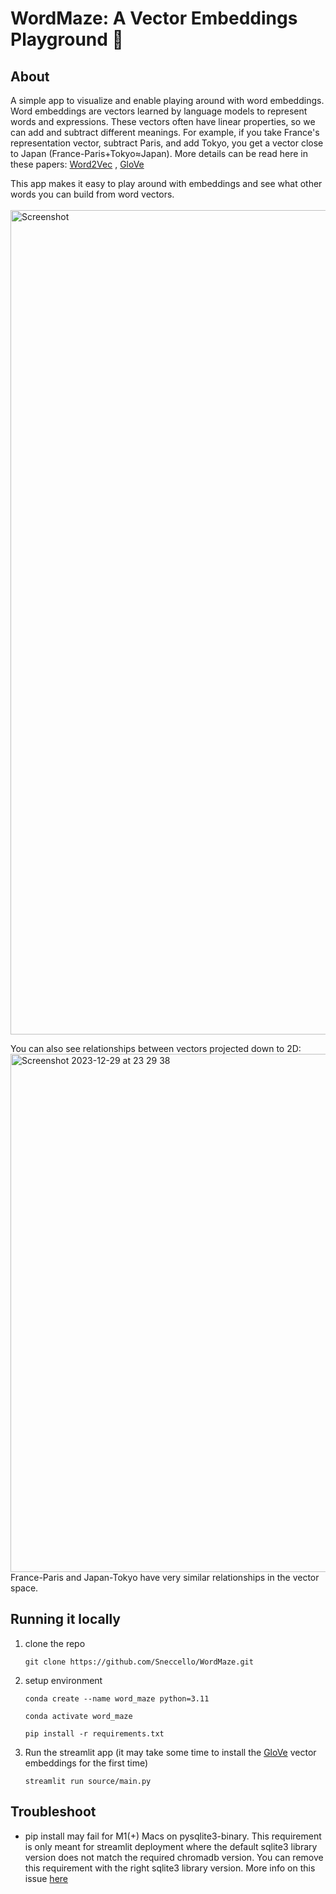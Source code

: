# WordMaze: A Vector Embeddings Playground 🐬
## About
A simple app to visualize and enable playing around with word embeddings.
Word embeddings are vectors learned by language models to represent words and expressions.
These vectors often have linear properties, so we can add and subtract different meanings.
For example, if you take France's representation vector, subtract Paris, and add Tokyo, you get
a vector close to Japan (France-Paris+Tokyo≈Japan).
More details can be read here in these papers: [Word2Vec](https://arxiv.org/abs/1301.3781) , [GloVe](https://nlp.stanford.edu/pubs/glove.pdf)

This app makes it easy to play around with embeddings and see what other words you can build from word vectors.
<br><br>
<img width="1319" alt="Screenshot" src="https://github.com/Sneccello/WordMaze/assets/78796219/73defe10-8308-4c27-a64e-17c289e0bd7e">

You can also see relationships between vectors projected down to 2D:
<img width="829" alt="Screenshot 2023-12-29 at 23 29 38" src="https://github.com/Sneccello/WordMaze/assets/78796219/6a04071c-4231-4acc-9267-aa32e164fd3c">
France-Paris and Japan-Tokyo have very similar relationships in the vector space. 
## Running it locally

1. clone the repo

    ```git clone https://github.com/Sneccello/WordMaze.git```
2. setup environment

    ```conda create --name word_maze python=3.11```

    ```conda activate word_maze```

    ```pip install -r requirements.txt```

3. Run the streamlit app (it may take some time to install the [GloVe](https://github.com/stanfordnlp/GloVe) 
vector embeddings for the first time)

    ```streamlit run source/main.py```

## Troubleshoot
- pip install may fail for M1(+) Macs on pysqlite3-binary. This requirement is only meant for streamlit deployment 
where the default sqlite3 library version does not match the required chromadb version. You can remove this requirement
with the right sqlite3 library version. More info on this issue [here](https://discuss.streamlit.io/t/issues-with-chroma-and-sqlite/47950/3)
